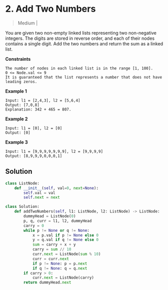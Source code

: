 # 2. Add Two Numbers
>Medium | 

You are given two non-empty linked lists representing two non-negative integers. The digits are stored in reverse order, and each of their nodes contains a single digit. Add the two numbers and return the sum as a linked list.

**Constraints**

    The number of nodes in each linked list is in the range [1, 100].
    0 <= Node.val <= 9
    It is guaranteed that the list represents a number that does not have leading zeros.

**Example 1**

    Input: l1 = [2,4,3], l2 = [5,6,4]
    Output: [7,0,8]
    Explanation: 342 + 465 = 807.

**Example 2**

    Input: l1 = [0], l2 = [0]
    Output: [0]

**Example 3**

    Input: l1 = [9,9,9,9,9,9,9], l2 = [9,9,9,9]
    Output: [8,9,9,9,0,0,0,1]

## Solution

```python
class ListNode:
    def __init__(self, val=0, next=None):
        self.val = val
        self.next = next

class Solution:
    def addTwoNumbers(self, l1: ListNode, l2: ListNode) -> ListNode:
        dummyHead = ListNode(0)
        p, q, curr = l1, l2, dummyHead
        carry = 0
        while p != None or q != None:
            x = p.val if p != None else 0
            y = q.val if q != None else 0
            sum = carry + x + y
            carry = sum // 10
            curr.next = ListNode(sum % 10)
            curr = curr.next
            if p != None: p = p.next
            if q != None: q = q.next
        if carry > 0:
            curr.next = ListNode(carry)
        return dummyHead.next